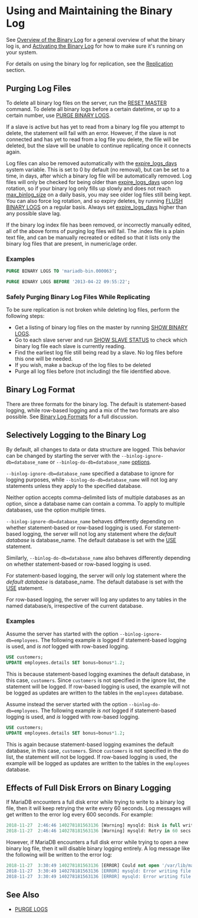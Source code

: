 # Using and Maintaining the Binary Log

See [Overview of the Binary Log](/mariadb-administration/server-monitoring-logs/binary-log/overview-of-the-binary-log/) for a general overview of what the binary log is, and [Activating the Binary Log](/mariadb-administration/server-monitoring-logs/binary-log/activating-the-binary-log/) for how to make sure it's running on your system.

For details on using the binary log for replication, see the [Replication](/replication/) section.

## Purging Log Files

To delete all binary log files on the server, run the [RESET MASTER](/sql-statements-structure/sql-statements/administrative-sql-statements/replication-commands/reset-master/) command. To delete all binary logs before a certain datetime, or up to a certain number, use [PURGE BINARY LOGS](/kb/en/sql-commands-purge-logs/).

If a slave is active but has yet to read from a binary log file you attempt to delete, the statement will fail with an error. However, if the slave is not connected and has yet to read from a log file you delete, the file will be deleted, but the slave will be unable to continue replicating once it connects again.

Log files can also be removed automatically with the [expire_logs_days](/kb/en/replication-and-binary-log-system-variables/#expire_logs_days) system variable. This is set to 0 by default (no removal), but can be set to a time, in days, after which a binary log file will be automatically removed. Log files will only be checked for being older than [expire_logs_days](/kb/en/replication-and-binary-log-system-variables/#expire_logs_days) upon log rotation, so if your binary log only fills up slowly and does not reach [max_binlog_size](/kb/en/replication-and-binary-log-system-variables/#max_binlog_size) on a daily basis, you may see older log files still being kept. You can also force log rotation, and so expiry deletes, by running [FLUSH BINARY LOGS](/sql-statements-structure/sql-statements/administrative-sql-statements/flush-commands/flush/) on a regular basis.
Always set [expire_logs_days](/kb/en/replication-and-binary-log-system-variables/#expire_logs_days) higher than any possible slave lag.

If the binary log index file has been removed, or incorrectly manually edited, all of the above forms of purging log files will fail. The .index file is a plain text file, and can be manually recreated or edited so that it lists only the binary log files that are present, in numeric/age order.

### Examples

```sql
PURGE BINARY LOGS TO 'mariadb-bin.000063';
```

```sql
PURGE BINARY LOGS BEFORE '2013-04-22 09:55:22';
```

### Safely Purging Binary Log Files While Replicating

To be sure replication is not broken while deleting log files, perform the following steps:

- Get a listing of binary log files on the master by running [SHOW BINARY LOGS](/sql-statements-structure/sql-statements/administrative-sql-statements/show/show-binary-logs/).
- Go to each slave server and run [SHOW SLAVE STATUS](/kb/en/show-slave-status/) to check which binary log file each slave is currently reading.
- Find the earliest log file still being read by a slave. No log files before this one will be needed.
- If you wish, make a backup of the log files to be deleted
- Purge all log files before (not including) the file identified above.

## Binary Log Format

There are three formats for the binary log. The default is statement-based logging, while row-based logging and a mix of the two formats are also possible. See [Binary Log Formats](/mariadb-administration/server-monitoring-logs/binary-log/binary-log-formats/) for a full discussion.

## Selectively Logging to the Binary Log

By default, all changes to data or data structure are logged. This behavior can be changed by starting the server with the `--binlog-ignore-db=database_name` or `--binlog-do-db=database_name` [options](/kb/en/mysqld-options-full-list/).

`--binlog-ignore-db=database_name` specified a database to ignore for logging purposes, while `--binlog-do-db=database_name` will not log any statements unless they apply to the specified database.

Neither option accepts comma-delimited lists of multiple databases as an option, since a database name can contain a comma. To apply to multiple databases, use the option multiple times.

`--binlog-ignore-db=database_name` behaves differently depending on whether statement-based or row-based logging is used. For statement-based logging, the server will not log any statement where the <em>default database</em> is database_name. The default database is set with the [USE](/sql-statements-structure/sql-statements/administrative-sql-statements/use/) statement.

Similarly, `--binlog-do-db=database_name` also behaves differently depending on whether statement-based or row-based logging is used.

For statement-based logging, the server will only log statement where the <em>default database</em> is database_name. The default database is set with the [USE](/sql-statements-structure/sql-statements/administrative-sql-statements/use/) statement.

For row-based logging, the server will log any updates to any tables in the named database/s, irrespective of the current database.

### Examples

Assume the server has started with the option `--binlog-ignore-db=employees`. The following example <em>is</em> logged if statement-based logging is used, and <em>is not</em> logged with row-based logging.

```sql
USE customers;
UPDATE employees.details SET bonus=bonus*1.2;
```

This is because statement-based logging examines the default database, in this case, `customers`. Since `customers` is not specified in the ignore list, the statement will be logged. If row-based logging is used, the example will not be logged as updates are written to the tables in the `employees` database.

Assume instead the server started with the option `--binlog-do-db=employees`. The following example <em>is not</em> logged if statement-based logging is used, and <em>is</em> logged with row-based logging.

```sql
USE customers;
UPDATE employees.details SET bonus=bonus*1.2;
```

This is again because statement-based logging examines the default database, in this case, `customers`. Since `customers` is not specified in the do list, the statement will not be logged. If row-based logging is used, the example will be logged as updates are written to the tables in the `employees` database.

## Effects of Full Disk Errors on Binary Logging

If MariaDB encounters a full disk error while trying to write to a binary log file, then it will keep retrying the write every 60 seconds. Log messages will get written to the error log every 600 seconds. For example:

```sql
2018-11-27  2:46:46 140278181563136 [Warning] mysqld: Disk is full writing '/var/lib/mariadb-bin.00001' (Errcode: 28 "No space left on device"). Waiting for someone to free space... (Expect up to 60 secs delay for server to continue after freeing disk space)
2018-11-27  2:46:46 140278181563136 [Warning] mysqld: Retry in 60 secs. Message reprinted in 600 secs
```

However, if MariaDB encounters a full disk error while trying to open a new binary log file, then it will disable binary logging entirely. A log message like the following will be written to the error log:

```sql
2018-11-27  3:30:49 140278181563136 [ERROR] Could not open '/var/lib/mariadb-bin.00002 for logging (error 28). Turning logging off for the whole duration of the MySQL server process. To turn it on again: fix the cause, shutdown the MySQL server and restart it.
2018-11-27  3:30:49 140278181563136 [ERROR] mysqld: Error writing file '(null)' (errno: 9 "Bad file descriptor")
2018-11-27  3:30:49 140278181563136 [ERROR] mysqld: Error writing file '(null)' (errno: 28 "No space left on device")
```

## See Also

- [PURGE LOGS](/kb/en/sql-commands-purge-logs/)